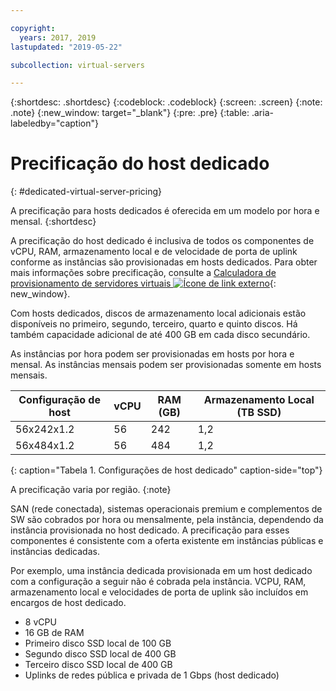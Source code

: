 ```yaml
---

copyright:
  years: 2017, 2019
lastupdated: "2019-05-22"

subcollection: virtual-servers

---
```


{:shortdesc: .shortdesc}
{:codeblock: .codeblock}
{:screen: .screen}
{:note: .note}
{:new_window: target="_blank"}
{:pre: .pre}
{:table: .aria-labeledby="caption"}

# Precificação do host dedicado
{: #dedicated-virtual-server-pricing}

A precificação para hosts dedicados é oferecida em um modelo por hora e mensal.
{:shortdesc}

A precificação do host dedicado é inclusiva de todos os componentes de vCPU, RAM, armazenamento local e de velocidade de porta de uplink conforme as instâncias são provisionadas em hosts dedicados. Para obter mais informações sobre precificação, consulte a [Calculadora de provisionamento de servidores virtuais ![Ícone de link externo](../icons/launch-glyph.svg "Ícone de link externo")](https://www.ibm.com/cloud-computing/bluemix/virtual-servers/calculator){: new_window}.

Com hosts dedicados, discos de armazenamento local adicionais estão disponíveis no primeiro, segundo, terceiro, quarto e quinto discos. Há também capacidade adicional de até 400 GB em cada disco secundário.

As instâncias por hora podem ser provisionadas em hosts por hora e mensal. As instâncias mensais podem ser provisionadas somente em hosts mensais.

| Configuração de host | vCPU	| RAM (GB) | Armazenamento Local (TB SSD) |
| ------------------ | ---- | -------- | ---------------------- |
| 56x242x1.2  	     |  56 	|   242    |        	1,2	          |
| 56x484x1.2         |  56  |   484    |          1,2           |
{: caption="Tabela 1. Configurações de host dedicado" caption-side="top"}

A precificação varia por região.
{:note}

SAN (rede conectada), sistemas operacionais premium e complementos de SW são cobrados por hora ou mensalmente, pela instância, dependendo da instância provisionada no host dedicado. A precificação para esses componentes é consistente com a oferta existente em instâncias públicas e instâncias dedicadas. 

Por exemplo, uma instância dedicada provisionada em um host dedicado com a configuração a seguir não é cobrada pela instância. VCPU, RAM, armazenamento local e velocidades de porta de uplink são incluídos em encargos de host dedicado. 

* 8 vCPU
* 16 GB de RAM
* Primeiro disco SSD local de 100 GB
* Segundo disco SSD local de 400 GB
* Terceiro disco SSD local de 400 GB
* Uplinks de redes pública e privada de 1 Gbps (host dedicado) 

